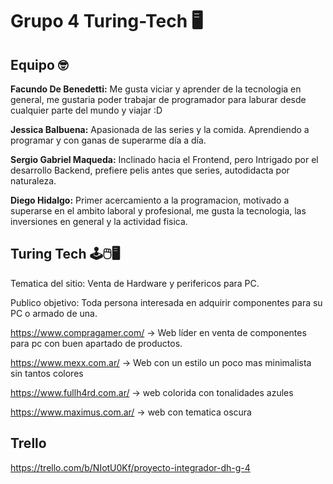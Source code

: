 # Grupo 4 Turing-Tech 🖥️ 
  ## Equipo 🤓

**Facundo De Benedetti:** Me gusta viciar y aprender de la tecnologia en general, me gustaria poder trabajar de programador para laburar desde cualquier parte del mundo y viajar :D

**Jessica Balbuena:** Apasionada de las series y la comida. Aprendiendo a programar y con ganas de superarme día a día. 

**Sergio Gabriel Maqueda:** Inclinado hacia el Frontend, pero Intrigado por el desarrollo Backend, prefiere pelis antes que series, autodidacta por naturaleza.

**Diego Hidalgo:**  Primer acercamiento a la programacion, motivado a superarse en el ambito laboral y profesional,
me gusta la tecnologia, las inversiones en general  y la actividad fisica.
  

##  Turing Tech 🕹️🖱️🖥️ 

Tematica del sitio: Venta de Hardware y perifericos para PC. 

Publico objetivo: Toda persona interesada en adquirir componentes para su PC o armado de una. 


https://www.compragamer.com/  -> Web líder en venta de componentes para pc con buen apartado de productos.

https://www.mexx.com.ar/      -> Web con un estilo un poco mas minimalista sin tantos colores

https://www.fullh4rd.com.ar/  -> web colorida con tonalidades azules

https://www.maximus.com.ar/   -> web con tematica oscura 


## Trello

https://trello.com/b/NIotU0Kf/proyecto-integrador-dh-g-4

